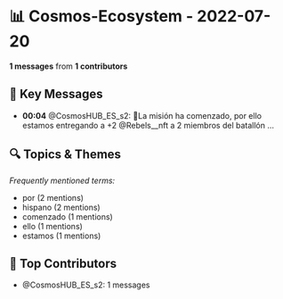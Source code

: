 # 📊 Cosmos-Ecosystem - 2022-07-20
**1 messages** from **1 contributors**

## 💬 Key Messages
- **00:04** @CosmosHUB_ES_s2: 🚀La misión ha comenzado, por ello estamos entregando a +2 @Rebels__nft a 2 miembros del batallón ...

## 🔍 Topics & Themes
*Frequently mentioned terms:*
- por (2 mentions)
- hispano (2 mentions)
- comenzado (1 mentions)
- ello (1 mentions)
- estamos (1 mentions)

## 👥 Top Contributors
- @CosmosHUB_ES_s2: 1 messages